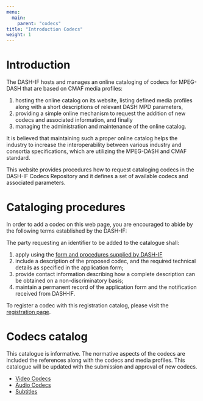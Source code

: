 ```yaml
---
menu:
  main:
    parent: "codecs"
title: "Introduction Codecs"
weight: 1
---
```


# Introduction

The DASH-IF hosts and manages an online cataloging of codecs for MPEG-DASH that are based on CMAF media profiles:

  1. hosting the online catalog on its website, listing defined media profiles along
     with a short descriptions of relevant DASH MPD parameters,
  2. providing a simple online mechanism to request the addition of new codecs
     and associated information, and finally
  3. managing the administration and maintenance of the online catalog.

It is believed that maintaining such a proper online catalog helps the industry
to increase the interoperability between various industry and consortia
specifications, which are utilizing the MPEG-DASH and CMAF standard.

This website provides procedures how to request cataloging codecs in
the DASH-IF Codecs Repository and it defines a set of available codecs
and associated parameters.

# Cataloging procedures

In order to add a codec on this web page, you are encouraged to abide by
the following terms established by the DASH-IF:

The party requesting an identifier to be added to the catalogue shall:

  1. apply using the [form and procedures supplied by DASH-IF](/codecs/registration)
  2. include a description of the proposed codec, and
     the required technical details as specified in the application form;
  3. provide contact information describing how a complete description can be
     obtained on a non-discriminatory basis;
  4. maintain a permanent record of the application form and the notification
     received from DASH-IF.

To register a codec with this registration catalog, please visit the
[registration page](/codecs/registration).

# Codecs catalog

This catalogue is informative. The normative aspects of the codecs are
included the references along with the codecs and media profiles. This catalogue will be
updated with the submission and approval of new codecs.

  * [Video Codecs](/codecs/video)
  * [Audio Codecs](/codecs/audio)
  * [Subtitles](/codecs/subtitles)
